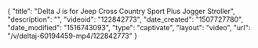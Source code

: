 {
    "title": "Delta J is for Jeep Cross Country Sport Plus Jogger Stroller",
    "description": "",
    "videoid": "122842773",
    "date_created": "1507727780",
    "date_modified": "1516743093",
    "type": "captivate",
    "layout": "video",
    "url": "\/v\/deltaj-60194459-mp4\/122842773"
}